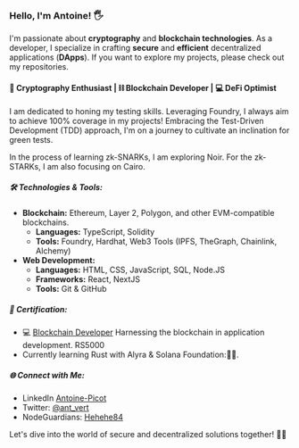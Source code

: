 ### Hello, I'm **Antoine**! 🖐️

I'm passionate about **cryptography** and **blockchain technologies**. As a developer, I specialize in crafting **secure** and **efficient** decentralized applications (**DApps**). If you want to explore my projects, please check out my repositories.

#### 🔐 Cryptography Enthusiast | ⛓️ Blockchain Developer | 💻 DeFi Optimist

I am dedicated to honing my testing skills. Leveraging Foundry, I always aim to achieve 100% coverage in my projects! 
Embracing the Test-Driven Development (TDD) approach, I'm on a journey to cultivate an inclination for green tests.

In the process of learning zk-SNARKs, I am exploring Noir. For the zk-STARKs, I am also focusing on Cairo.


##### 🛠️ Technologies & Tools:

- **Blockchain:** Ethereum, Layer 2, Polygon, and other EVM-compatible blockchains.
  - **Languages:** TypeScript, Solidity
  - **Tools:** Foundry, Hardhat, Web3 Tools (IPFS, TheGraph, Chainlink, Alchemy)
- **Web Development:**
  - **Languages:** HTML, CSS, JavaScript, SQL, Node.JS
  - **Frameworks:** React, NextJS
  - **Tools:** Git & GitHub
 
##### 📜 Certification:

- 💻 [Blockchain Developer](https://certificate.bcdiploma.com/check/4594C7785EC8CED64D48014E6F99A499F67B9DA59DA7FEFC9C11530AC1393A6Fc0VQNmhBK1lINDlLTDkrMW1uMEdNM2hmUGZLcXNFUWxoZ2pmM2dBVXZSU0RMSWxz) Harnessing the blockchain in application development. RS5000
- Currently learning Rust with Alyra & Solana Foundation:🪫🔋.

##### 🌐 Connect with Me:

- LinkedIn [Antoine-Picot](https://linkedin.com/in/antoine-picot-176320155/)
- Twitter: [@ant_vert](https://twitter.com/ant_vert)
- NodeGuardians: [Hehehe84](https://nodeguardians.io/character/f66a6db1c832)

Let's dive into the world of secure and decentralized solutions together! 💼🚀

